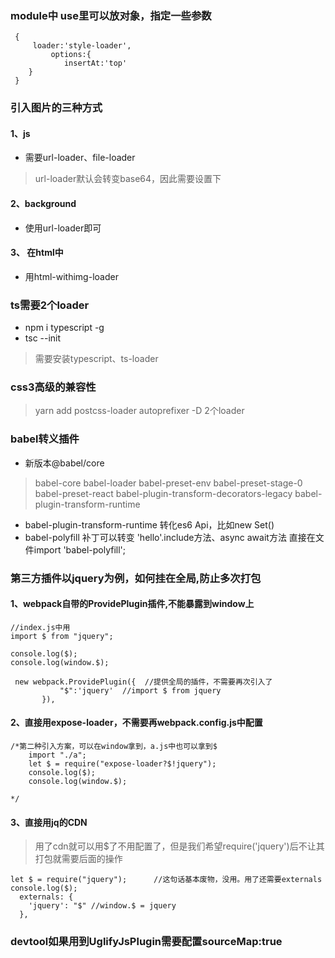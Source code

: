 
### module中 use里可以放对象，指定一些参数

```
 {
     loader:'style-loader',
         options:{
            insertAt:'top'
    }
 }
```
### 引入图片的三种方式
#### 1、js
- 需要url-loader、file-loader
> url-loader默认会转变base64，因此需要设置下
#### 2、background
- 使用url-loader即可
#### 3、 在html中
- 用html-withimg-loader
### ts需要2个loader
- npm i typescript -g 
- tsc --init
> 需要安装typescript、ts-loader
### css3高级的兼容性
>  yarn add postcss-loader autoprefixer -D  2个loader
### babel转义插件
- 新版本@babel/core
> babel-core babel-loader babel-preset-env babel-preset-stage-0 
babel-preset-react babel-plugin-transform-decorators-legacy 
babel-plugin-transform-runtime
- babel-plugin-transform-runtime 转化es6 Api，比如new Set() 
- babel-polyfill 补丁可以转变 'hello'.include方法、async await方法 直接在文件import 'babel-polyfill';
### 第三方插件以jquery为例，如何挂在全局,防止多次打包
#### 1、webpack自带的ProvidePlugin插件,不能暴露到window上

```
//index.js中用
import $ from "jquery";

console.log($);
console.log(window.$);  

 new webpack.ProvidePlugin({  //提供全局的插件，不需要再次引入了
           "$":'jquery'  //import $ from jquery
       }),

```
#### 2、直接用expose-loader，不需要再webpack.config.js中配置

```
/*第二种引入方案，可以在window拿到，a.js中也可以拿到$
    import "./a";
    let $ = require("expose-loader?$!jquery");
    console.log($);
    console.log(window.$);

*/
```

#### 3、直接用jq的CDN
> 用了cdn就可以用$了不用配置了，但是我们希望require('jquery')后不让其打包就需要后面的操作

```
let $ = require("jquery");      //这句话基本废物，没用。用了还需要externals
console.log($);
  externals: {
    'jquery': "$" //window.$ = jquery
  },
```

### devtool如果用到UglifyJsPlugin需要配置sourceMap:true